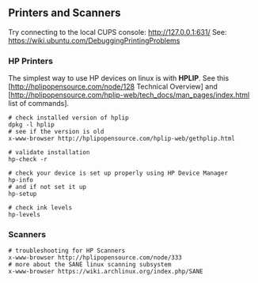 
## Printers and Scanners

 Try connecting to the local CUPS console: http://127.0.0.1:631/
 See: https://wiki.ubuntu.com/DebuggingPrintingProblems

### HP Printers

The simplest way to use HP devices on linux is with **HPLIP**. 
See this [http://hplipopensource.com/node/128 Technical Overview] 
and [http://hplipopensource.com/hplip-web/tech_docs/man_pages/index.html list of commands].

```
# check installed version of hplip
dpkg -l hplip
# see if the version is old
x-www-browser http://hplipopensource.com/hplip-web/gethplip.html

# validate installation
hp-check -r

# check your device is set up properly using HP Device Manager 
hp-info
# and if not set it up
hp-setup

# check ink levels
hp-levels
```

### Scanners

```
# troubleshooting for HP Scanners
x-www-browser http://hplipopensource.com/node/333
# more about the SANE linux scanning subsystem
x-www-browser https://wiki.archlinux.org/index.php/SANE
```

